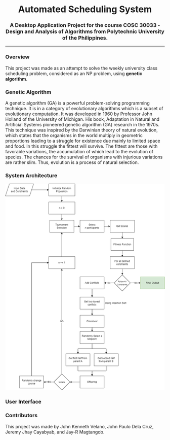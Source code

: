 <h1 align='center'><b>Automated Scheduling System</b></h1>
<h3 align='center'>A Desktop Application Project for the course COSC 30033 - Design and Analysis of Algorithms from Polytechnic University of the Philippines.</h3>

<hr>

### Overview

This project was made as an attempt to solve the weekly university class scheduling problem, considered as an NP problem, using __genetic algorithm__.


### Genetic Algorithm

A genetic algorithm (GA) is a powerful problem-solving programming technique. It is in a category of evolutionary algorithms which is a subset of evolutionary computation. It was developed in 1960 by Professor John Holland of the University of Michigan. His book, Adaptation in Natural and Artificial Systems pioneered genetic algorithm (GA) research in the 1970s. This technique was inspired by the Darwinian theory of natural evolution, which states that the organisms in the world multiply in geometric proportions leading to a struggle for existence due mainly to limited space and food. In this struggle the fittest will survive. The fittest are those with favorable variations, the accumulation of which lead to the evolution of species. The chances for the survival of organisms with injurious variations are rather slim. Thus, evolution is a process of natural selection.

### System Architecture

![System Architecture](assets/img/system-architecture.png)

### User Interface



### Contributors

This project was made by John Kenneth Velano, John Paulo Dela Cruz, Jeremy Jhay Cayabyab, and Jay-R Magtangob.